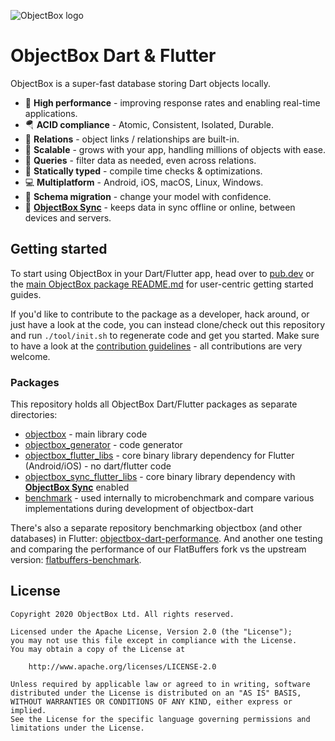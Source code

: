 ![ObjectBox logo](https://raw.githubusercontent.com/objectbox/objectbox-java/master/logo.png)

ObjectBox Dart & Flutter
==========================

ObjectBox is a super-fast database storing Dart objects locally.

* 🏁 **High performance** - improving response rates and enabling real-time applications.
* 🪂 **ACID compliance** - Atomic, Consistent, Isolated, Durable.
* 🔗 **Relations** - object links / relationships are built-in.
* 🌱 **Scalable** - grows with your app, handling millions of objects with ease.
* 💐 **Queries** - filter data as needed, even across relations.
* 🦮 **Statically typed** - compile time checks & optimizations.
* 💻 **Multiplatform** - Android, iOS, macOS, Linux, Windows.
* 📃 **Schema migration** - change your model with confidence.
* 👥 [**ObjectBox Sync**](https://objectbox.io/sync/) - keeps data in sync offline or online, between devices and
  servers.

Getting started
---------------

To start using ObjectBox in your Dart/Flutter app, head over to [pub.dev](https://pub.dev/packages/objectbox) or
the [main ObjectBox package README.md](objectbox/README.md) for user-centric getting started guides.

If you'd like to contribute to the package as a developer, hack around, or just have a look at the code, you can instead
clone/check out this repository and run `./tool/init.sh` to regenerate code and get you started. Make sure to have a
look at the [contribution guidelines](CONTRIBUTING.md) - all contributions are very welcome.

### Packages

This repository holds all ObjectBox Dart/Flutter packages as separate directories:

* [objectbox](objectbox) - main library code
* [objectbox_generator](generator) - code generator
* [objectbox_flutter_libs](flutter_libs) - core binary library dependency for Flutter (Android/iOS) - no dart/flutter code
* [objectbox_sync_flutter_libs](sync_flutter_libs) - core binary library dependency with [**ObjectBox Sync**](https://objectbox.io/sync/) enabled
* [benchmark](benchmark) - used internally to microbenchmark and compare various implementations during development of objectbox-dart

There's also a separate repository benchmarking objectbox (and other databases) in Flutter: 
[objectbox-dart-performance](https://github.com/objectbox/objectbox-dart-performance). And another one testing and 
comparing the performance of our FlatBuffers fork vs the upstream version: [flatbuffers-benchmark](https://github.com/objectbox/flatbuffers-benchmark).

License
-------

```text
Copyright 2020 ObjectBox Ltd. All rights reserved.

Licensed under the Apache License, Version 2.0 (the "License");
you may not use this file except in compliance with the License.
You may obtain a copy of the License at

    http://www.apache.org/licenses/LICENSE-2.0

Unless required by applicable law or agreed to in writing, software
distributed under the License is distributed on an "AS IS" BASIS,
WITHOUT WARRANTIES OR CONDITIONS OF ANY KIND, either express or implied.
See the License for the specific language governing permissions and
limitations under the License.
```